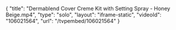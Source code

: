 {
    "title": "Dermablend Cover Creme Kit with Setting Spray - Honey Beige.mp4",
    "type": "solo",
    "layout": "iframe-static",
    "videoId": "106021564",
    "url": "\/tvpembed\/106021564"
}
